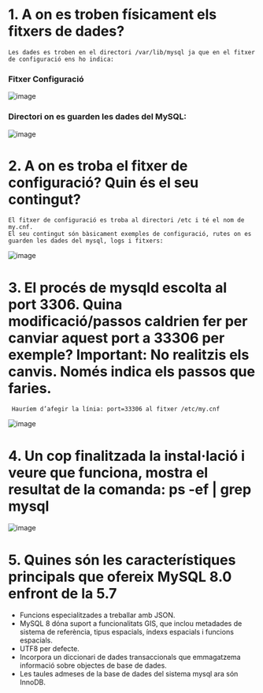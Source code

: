# 1.	A on es troben físicament els fitxers de dades?
    Les dades es troben en el directori /var/lib/mysql ja que en el fitxer de configuració ens ho indica:
### Fitxer Configuració
  ![image](https://user-images.githubusercontent.com/61474562/154503886-4212dd73-373d-4651-a57d-45ae6d8a8579.png)

### Directori on es guarden les dades del MySQL:
  ![image](https://user-images.githubusercontent.com/61474562/154504216-8afaa355-5feb-4c13-bb2b-44b9bcab43c5.png)

# 2.	A on es troba el fitxer de configuració? Quin és el seu contingut?
    El fitxer de configuració es troba al directori /etc i té el nom de my.cnf.
    El seu contingut són bàsicament exemples de configuració, rutes on es guarden les dades del mysql, logs i fitxers:
  ![image](https://user-images.githubusercontent.com/61474562/154504642-3b408932-6e9d-495b-a632-de2072112f7c.png)

# 3.	El procés de mysqld escolta al port 3306. Quina modificació/passos caldrien fer per canviar aquest port a 33306 per exemple? Important: No realitzis els canvis. Només indica els passos que faries.
     Hauríem d’afegir la línia: port=33306 al fitxer /etc/my.cnf
  ![image](https://user-images.githubusercontent.com/61474562/154504835-52490df0-5931-4270-b3bd-75db538c030c.png)

# 4.	Un cop finalitzada la instal·lació i veure que funciona, mostra el resultat de la comanda: ps -ef | grep mysql
  ![image](https://user-images.githubusercontent.com/61474562/154504920-4b885b9c-4159-4703-b530-ee2d668a3d5e.png)

# 5.	Quines són les característiques principals que ofereix MySQL 8.0 enfront de la 5.7
  - Funcions especialitzades a treballar amb JSON.
  - MySQL 8 dóna suport a funcionalitats GIS, que inclou metadades de sistema de referència, tipus espacials, índexs espacials i funcions espacials.
  - UTF8 per defecte.
  - Incorpora un diccionari de dades transaccionals que emmagatzema informació sobre objectes de base de dades.
  - Les taules admeses de la base de dades del sistema mysql ara són InnoDB.
